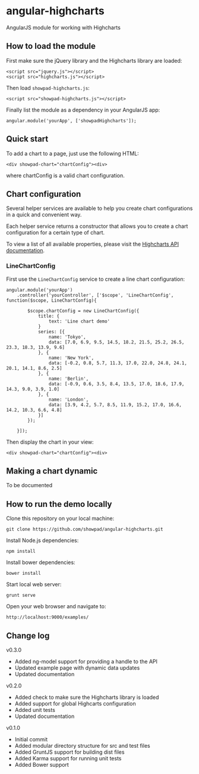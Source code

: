 # angular-highcharts

AngularJS module for working with Highcharts

## How to load the module

First make sure the jQuery library and the Highcharts library are loaded:

    <script src="jquery.js"></script>
    <script src="highcharts.js"></script>

Then load `showpad-highcharts.js`:

    <script src="showpad-highcharts.js"></script>

Finally list the module as a dependency in your AngularJS app:

    angular.module('yourApp', ['showpadHighcharts']);

## Quick start

To add a chart to a page, just use the following HTML:

    <div showpad-chart="chartConfig"><div>

where chartConfig is a valid chart configuration.

## Chart configuration

Several helper services are available to help you
create chart configurations in a quick and convenient way.

Each helper service returns a constructor that allows
you to create a chart configuration for a certain type of chart.

To view a list of all available properties, please
visit the [Highcharts API documentation](http://api.highcharts.com/highcharts).

### LineChartConfig

First use the `LineChartConfig` service to create a line chart configuration:

    angular.module('yourApp')
        .controller('yourController', ['$scope', 'LineChartConfig', function($scope, LineChartConfig){

            $scope.chartConfig = new LineChartConfig({
                title: {
                    text: 'Line chart demo'
                }
                series: [{
                    name: 'Tokyo',
                    data: [7.0, 6.9, 9.5, 14.5, 18.2, 21.5, 25.2, 26.5, 23.3, 18.3, 13.9, 9.6]
                }, {
                    name: 'New York',
                    data: [-0.2, 0.8, 5.7, 11.3, 17.0, 22.0, 24.8, 24.1, 20.1, 14.1, 8.6, 2.5]
                }, {
                    name: 'Berlin',
                    data: [-0.9, 0.6, 3.5, 8.4, 13.5, 17.0, 18.6, 17.9, 14.3, 9.0, 3.9, 1.0]
                }, {
                    name: 'London',
                    data: [3.9, 4.2, 5.7, 8.5, 11.9, 15.2, 17.0, 16.6, 14.2, 10.3, 6.6, 4.8]
                }]
            });

        }]);

Then display the chart in your view:

    <div showpad-chart="chartConfig"><div>

## Making a chart dynamic

To be documented

## How to run the demo locally

Clone this repository on your local machine:

    git clone https://github.com/showpad/angular-highcharts.git

Install Node.js dependencies:

    npm install

Install bower dependencies:

    bower install

Start local web server:

    grunt serve

Open your web browser and navigate to:

    http://localhost:9000/examples/

## Change log

v0.3.0

- Added ng-model support for providing a handle to the API
- Updated example page with dynamic data updates
- Updated documentation

v0.2.0

- Added check to make sure the Highcharts library is loaded
- Added support for global Highcarts configuration
- Added unit tests
- Updated documentation

v0.1.0

- Initial commit
- Added modular directory structure for src and test files
- Added GruntJS support for building dist files
- Added Karma support for running unit tests
- Added Bower support

